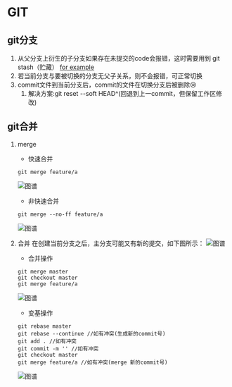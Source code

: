 # GIT
## git分支
1. 从父分支上衍生的子分支如果存在未提交的code会报错，这时需要用到 git stash（贮藏）
[for example](https://blog.csdn.net/asheandwine/article/details/79003270)
2. 若当前分支与要被切换的分支无父子关系，则不会报错，可正常切换
3. commit文件到当前分支后，commit的文件在切换分支后被删除😢
   1. 解决方案:git reset --soft HEAD^(回退到上一commit，但保留工作区修改)
## git合并
1. merge
   - 快速合并
   ```
   git merge feature/a
   ```
   ![图谱](https://p1-juejin.byteimg.com/tos-cn-i-k3u1fbpfcp/833dac4567aa49b09151837efa817736~tplv-k3u1fbpfcp-zoom-in-crop-mark:3024:0:0:0.awebp)
   - 非快速合并
   ```
   git merge --no-ff feature/a
   ```
   ![图谱](https://p9-juejin.byteimg.com/tos-cn-i-k3u1fbpfcp/ec3fe05526fb4f658886475d73c77fd3~tplv-k3u1fbpfcp-zoom-in-crop-mark:3024:0:0:0.awebp)

2. 合并
在创建当前分支之后，主分支可能又有新的提交，如下图所示：
![图谱](https://p3-juejin.byteimg.com/tos-cn-i-k3u1fbpfcp/36ee866c8f6f47848b226a58d1666b1f~tplv-k3u1fbpfcp-zoom-in-crop-mark:3024:0:0:0.awebp)
   - 合并操作
   ```
   git merge master
   git checkout master
   git merge feature/a
   ```
   ![图谱](https://p6-juejin.byteimg.com/tos-cn-i-k3u1fbpfcp/e3d5b0720db94a6e906e20b9604c1711~tplv-k3u1fbpfcp-zoom-in-crop-mark:3024:0:0:0.awebp)
   - 变基操作
   ```
   git rebase master
   git rebase --continue //如有冲突(生成新的commit号)
   git add . //如有冲突
   git commit -m '' //如有冲突
   git checkout master
   git merge feature/a //如有冲突(merge 新的commit号)
   ```
   ![图谱](https://p6-juejin.byteimg.com/tos-cn-i-k3u1fbpfcp/6cb9f8722def4956ab5a0c5aff27be25~tplv-k3u1fbpfcp-zoom-in-crop-mark:3024:0:0:0.awebp)
